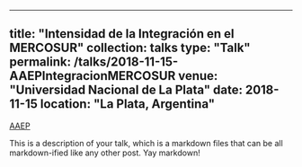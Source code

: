 
---
title: "Intensidad de la Integración en el MERCOSUR"
collection: talks
type: "Talk"
permalink: /talks/2018-11-15-AAEPIntegracionMERCOSUR
venue: "Universidad Nacional de La Plata"
date: 2018-11-15
location: "La Plata, Argentina"
---

[AAEP](http://www.aaep.org)

This is a description of your talk, which is a markdown files that can be all markdown-ified like any other post. Yay markdown!
